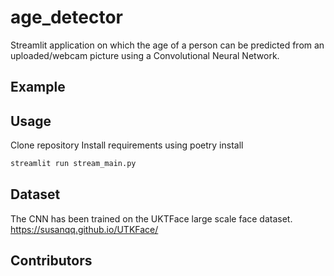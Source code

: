# age_detector
Streamlit application on which the age of a person can be predicted from an uploaded/webcam picture using a Convolutional Neural Network.

## Example

## Usage
Clone repository
Install requirements using poetry install 
```bash
streamlit run stream_main.py
```

## Dataset
The CNN has been trained on the UKTFace large scale face dataset.
https://susanqq.github.io/UTKFace/

## Contributors
